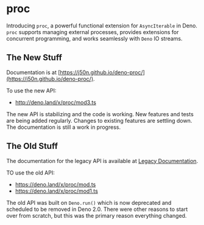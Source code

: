 # proc

Introducing `proc`, a powerful functional extension for `AsyncIterable` in Deno.
`proc` supports managing external processes, provides extensions for concurrent
programming, and works seamlessly with `Deno` IO streams.

## The New Stuff

Documentation is at
[https://j50n.github.io/deno-proc/](https://j50n.github.io/deno-proc/).

To use the new API:

- http://deno.land/x/proc/mod3.ts

The new API is stabilizing and the code is working. New features and tests are
being added regularly. Changes to existing features are settling down. The
documentation is still a work in progress.

## The Old Stuff

The documentation for the legacy API is available at
[Legacy Documentation](./legacy/README.md).

TO use the old API:

- https://deno.land/x/proc/mod.ts
- https://deno.land/x/proc/mod1.ts

The old API was built on `Deno.run()` which is now deprecated and scheduled to
be removed in Deno 2.0. There were other reasons to start over from scratch, but
this was the primary reason everything changed.
